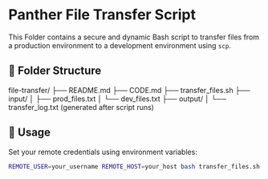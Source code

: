 # Panther File Transfer Script

This Folder contains a secure and dynamic Bash script to transfer files from a production environment to a development environment using `scp`.

## 📁 Folder Structure

file-transfer/
├── README.md
├── CODE.md
├── transfer_files.sh
├── input/
│   ├── prod_files.txt
│   └── dev_files.txt
├── output/
│   └── transfer_log.txt (generated after script runs)

## 🔧 Usage
Set your remote credentials using environment variables:

```bash
REMOTE_USER=your_username REMOTE_HOST=your_host bash transfer_files.sh
